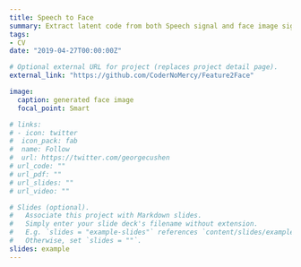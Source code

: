 ```yaml
---
title: Speech to Face
summary: Extract latent code from both Speech signal and face image signal. Forced them to distribute close to each other. In testing time, generate talking face from speech data. **[code](https://github.com/CoderNoMercy/Feature2Face)**
tags:
- CV
date: "2019-04-27T00:00:00Z"

# Optional external URL for project (replaces project detail page).
external_link: "https://github.com/CoderNoMercy/Feature2Face"

image:
  caption: generated face image
  focal_point: Smart

# links:
# - icon: twitter
#  icon_pack: fab
#  name: Follow
#  url: https://twitter.com/georgecushen
# url_code: ""
# url_pdf: ""
# url_slides: ""
# url_video: ""

# Slides (optional).
#   Associate this project with Markdown slides.
#   Simply enter your slide deck's filename without extension.
#   E.g. `slides = "example-slides"` references `content/slides/example-slides.md`.
#   Otherwise, set `slides = ""`.
slides: example
---
```

